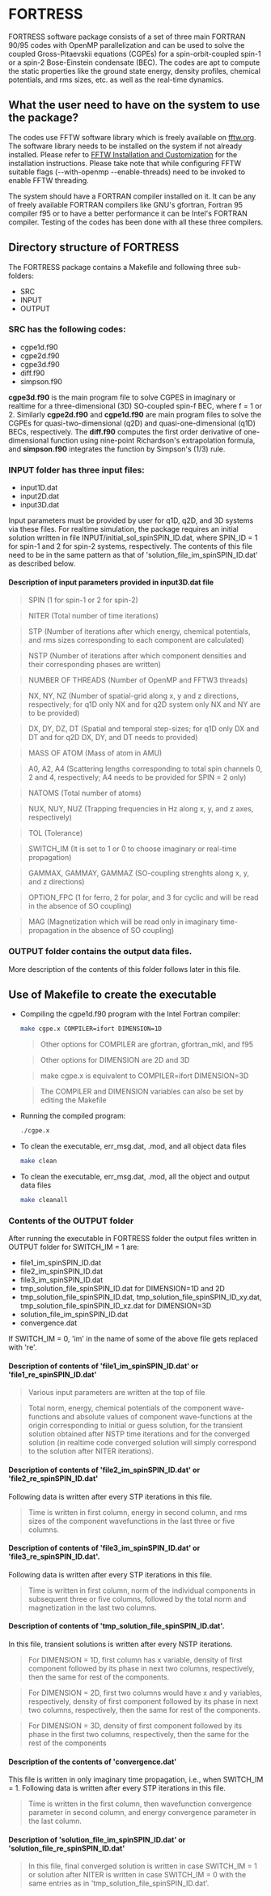 # FORTRESS

FORTRESS software package consists of a set of three main FORTRAN 90/95 codes with OpenMP parallelization and 
can be used to solve the coupled Gross-Pitaevskii equations (CGPEs) for a spin-orbit-coupled spin-1 or a spin-2 
Bose-Einstein condensate (BEC). The codes are apt to compute the static properties like the ground state energy, density
profiles, chemical potentials, and rms sizes, etc. as well as the real-time dynamics.

 
## What the user need to have on the system to use the package?

The codes use FFTW software library which is freely available on [fftw.org](http://www.fftw.org/). The software library needs to be installed 
on the system if not already installed. Please refer to [FFTW Installation and Customization](http://www.fftw.org/fftw2_doc/fftw_6.html) for the installation 
instructions. Please take note that while configuring FFTW suitable flags (--with-openmp --enable-threads) need to be
invoked to enable FFTW threading.

The system should have a FORTRAN compiler installed on it. It can be any of freely available FORTRAN compilers like
GNU's gfortran, Fortran 95 compiler f95 or to have a better performance it can be Intel's FORTRAN compiler. Testing of
the codes has been done with all these three compilers.

## Directory structure of FORTRESS

The FORTRESS package contains a Makefile and following three sub-folders:
- SRC 
- INPUT  
- OUTPUT 

### SRC has the following codes:

- cgpe1d.f90
- cgpe2d.f90
- cgpe3d.f90
- diff.f90
- simpson.f90

**cgpe3d.f90** is the main program file to solve CGPES in imaginary or realtime for a three-dimensional 
(3D) SO-coupled spin-f BEC, where f = 1 or 2. Similarly **cgpe2d.f90** and **cgpe1d.f90** are main 
program files to solve the CGPEs for quasi-two-dimensional (q2D) and quasi-one-dimensional (q1D) 
BECs, respectively. The **diff.f90** computes the first order derivative of one-dimensional function 
using nine-point Richardson's extrapolation formula, and **simpson.f90** integrates the function 
by Simpson's (1/3) rule.   

### INPUT folder has three input files: 

- input1D.dat 
- input2D.dat 
- input3D.dat

Input parameters must be provided by user for q1D, q2D, and 3D systems via these files. For realtime simulation, the
package requires an initial solution written in file INPUT/initial\_sol\_spinSPIN\_ID.dat, where SPIN\_ID = 1 for spin-1
and 2 for spin-2 systems, respectively. The contents of this file need to be in the same pattern as that of 
'solution\_file\_im\_spinSPIN\_ID.dat' as described below.

#### Description of input parameters provided in input3D.dat file

>    SPIN                   (1 for spin-1 or 2 for spin-2)  

>    NITER                  (Total number of time iterations)

>    STP                    (Number of iterations after which energy, chemical potentials, and rms sizes corresponding to each component are calculated)

>    NSTP                   (Number of iterations after which component densities and their corresponding phases are written)

>    NUMBER OF THREADS      (Number of OpenMP and FFTW3 threads)

>    NX, NY, NZ             (Number of spatial-grid along x, y and z directions, respectively; for q1D only NX and for q2D system only NX and NY are to be provided)

>    DX, DY, DZ, DT         (Spatial and temporal step-sizes; for q1D only DX and DT and for q2D DX, DY, and DT needs to provided)

>    MASS OF ATOM           (Mass of atom in AMU)

>    A0, A2, A4             (Scattering lengths corresponding to total spin
>                            channels 0, 2 and 4, respectively; A4 needs to be provided for SPIN = 2 only)

>    NATOMS                 (Total number of atoms)

>    NUX, NUY, NUZ          (Trapping frequencies in Hz along x, y, and z axes, respectively)

>    TOL                    (Tolerance)

>    SWITCH\_IM             (It is set to 1 or 0 to choose imaginary or real-time propagation)

>    GAMMAX, GAMMAY, GAMMAZ (SO-coupling strenghts along x, y, and z directions)

>    OPTION\_FPC            (1 for ferro, 2 for polar, and 3 for cyclic and will be read in the absence of SO coupling)

>    MAG                    (Magnetization which will be read only in imaginary time-propagation in the absence of SO coupling)

### OUTPUT folder contains the output data files. 

More description of the contents of this folder follows later in this file.

## Use of Makefile to create the executable

-  Compiling the cgpe1d.f90 program with the Intel Fortran compiler:
   ```sh
   make cgpe.x COMPILER=ifort DIMENSION=1D
   ```
   
   > Other options for COMPILER are gfortran, gfortran\_mkl, and f95 
   
   > Other options for DIMENSION are 2D and 3D
   
   > make cgpe.x is equivalent to COMPILER=ifort DIMENSION=3D
   
   > The COMPILER and DIMENSION variables can also be set by editing the Makefile

- Running the compiled program:
  ```sh
  ./cgpe.x
  ```
- To clean the executable, err\_msg.dat, .mod, and all object data files
  ```sh
  make clean
  ```
- To clean the executable, err\_msg.dat, .mod, all the object and output data files
  ```sh
  make cleanall
  ```

### Contents of the OUTPUT folder

After running the executable in FORTRESS folder the output files written in OUTPUT folder for SWITCH\_IM = 1 are:
 - file1\_im\_spinSPIN\_ID.dat 
 - file2\_im\_spinSPIN\_ID.dat 
 - file3\_im\_spinSPIN\_ID.dat
 - tmp\_solution\_file\_spinSPIN\_ID.dat for DIMENSION=1D and 2D
 - tmp\_solution\_file\_spinSPIN\_ID.dat, tmp\_solution\_file\_spinSPIN\_ID\_xy.dat, 
tmp\_solution\_file\_spinSPIN\_ID\_xz.dat for DIMENSION=3D 
 - solution\_file\_im\_spinSPIN\_ID.dat 
 - convergence.dat

If SWITCH\_IM = 0, 'im' in the name of some of the above file gets replaced with 're'.
 

#### Description of contents of 'file1\_im\_spinSPIN\_ID.dat' or  'file1\_re\_spinSPIN\_ID.dat'

> Various input parameters are written at the top of file

> Total norm, energy, chemical potentials of the component wave-functions and absolute values of component
wave-functions at the origin corresponding to initial or guess solution, for the transient solution obtained after 
NSTP time iterations and for the converged solution (in realtime code converged solution will simply correspond
to the solution after NITER iterations).
    

#### Description of contents of 'file2\_im\_spinSPIN\_ID.dat' or 'file2\_re\_spinSPIN\_ID.dat'

Following data is written after every STP iterations in this file.

> Time is written in first column, energy in second column, and rms sizes of the component wavefunctions in 
> the last three or five columns.



#### Description of contents of 'file3\_im\_spinSPIN\_ID.dat' or 'file3\_re\_spinSPIN\_ID.dat'.

Following data is written after every STP iterations in this file.

> Time is written in first column, norm of the individual components in subsequent three or five columns, 
> followed by the total norm and magnetization in the last two columns.

#### Description of contents of 'tmp\_solution\_file\_spinSPIN\_ID.dat'.

In this file, transient solutions is written after every NSTP iterations.

> For DIMENSION = 1D, first column has x variable, density of first component followed by its phase in next two 
> columns, respectively, then the same for rest of the components.

> For DIMENSION = 2D, first two columns would have x and y variables, respectively, density of first component 
> followed by its phase in next two columns, respectively, then the same for rest of the components.

> For DIMENSION = 3D, density of first component followed by its phase in the first two columns, respectively, 
> then the same for the rest of the components

#### Description of the contents of 'convergence.dat'

This file is written in only imaginary time propagation, i.e., when SWITCH\_IM = 1.
Following data is written after every STP iterations in this file.
> Time is written in the first column, then wavefunction convergence parameter in second column, and energy 
> convergence parameter in the last column.



#### Description of 'solution\_file\_im\_spinSPIN\_ID.dat' or 'solution\_file\_re\_spinSPIN\_ID.dat' 

> In this file, final converged solution is written in case SWITCH\_IM = 1 or solution after NITER is written 
> in case SWITCH\_IM = 0 with the same entries as in 'tmp\_solution\_file\_spinSPIN\_ID.dat'.



